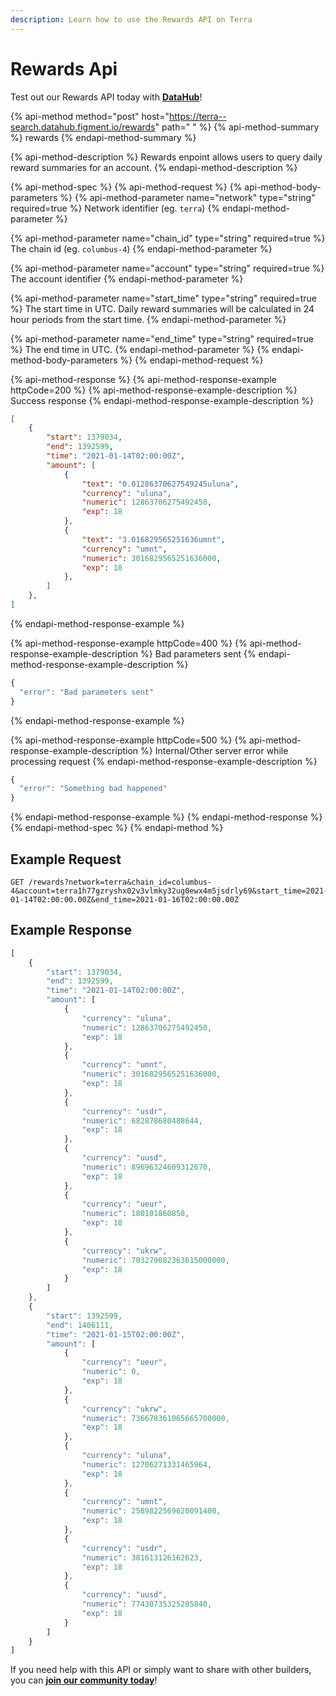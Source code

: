 ```yaml
---
description: Learn how to use the Rewards API on Terra
---
```


# Rewards Api

Test out our Rewards API today with [**DataHub**](https://datahub.figment.io/sign_up?service=terra)!


{% api-method method="post" host="https://terra--search.datahub.figment.io/rewards" path=" " %}
{% api-method-summary %}
rewards
{% endapi-method-summary %}

{% api-method-description %}
Rewards enpoint allows users to query daily reward summaries for an account.
{% endapi-method-description %}

{% api-method-spec %}
{% api-method-request %}
{% api-method-body-parameters %}
{% api-method-parameter name="network" type="string" required=true %}
Network identifier \(eg. `terra`\)
{% endapi-method-parameter %}

{% api-method-parameter name="chain_id" type="string" required=true %}
The chain id \(eg. `columbus-4`\)
{% endapi-method-parameter %}

{% api-method-parameter name="account" type="string" required=true %}
The account identifier
{% endapi-method-parameter %}


{% api-method-parameter name="start\_time" type="string" required=true %}
The start time in UTC. Daily reward summaries will be calculated in 24 hour periods from the start time. 
{% endapi-method-parameter %}

{% api-method-parameter name="end\_time" type="string" required=true %}
The end time in UTC.
{% endapi-method-parameter %}
{% endapi-method-body-parameters %}
{% endapi-method-request %}

{% api-method-response %}
{% api-method-response-example httpCode=200 %}
{% api-method-response-example-description %}
Success response
{% endapi-method-response-example-description %}

```json
[
    {
        "start": 1379034,
        "end": 1392599,
        "time": "2021-01-14T02:00:00Z",
        "amount": [
            {
                "text": "0.01286370627549245uluna",
                "currency": "uluna",
                "numeric": 12863706275492450,
                "exp": 18
            },
            {
                "text": "3.016829565251636umnt",
                "currency": "umnt",
                "numeric": 3016829565251636000,
                "exp": 18
            },
        ]
    },
]
```
{% endapi-method-response-example %}

{% api-method-response-example httpCode=400 %}
{% api-method-response-example-description %}
Bad parameters sent
{% endapi-method-response-example-description %}

```javascript
{
  "error": "Bad parameters sent"
}
```
{% endapi-method-response-example %}

{% api-method-response-example httpCode=500 %}
{% api-method-response-example-description %}
Internal/Other server error while processing request
{% endapi-method-response-example-description %}

```javascript
{
  "error": "Something bad happened" 
}
```
{% endapi-method-response-example %}
{% endapi-method-response %}
{% endapi-method-spec %}
{% endapi-method %}
## Example Request

```http
GET /rewards?network=terra&chain_id=columbus-4&account=terra1h77gzryshx02v3vlmky32ug0ewx4m5jsdrly69&start_time=2021-01-14T02:00:00.00Z&end_time=2021-01-16T02:00:00.00Z
```

## Example Response

```javascript
[
    {
        "start": 1379034,
        "end": 1392599,
        "time": "2021-01-14T02:00:00Z",
        "amount": [
            {
                "currency": "uluna",
                "numeric": 12863706275492450,
                "exp": 18
            },
            {
                "currency": "umnt",
                "numeric": 3016829565251636000,
                "exp": 18
            },
            {
                "currency": "usdr",
                "numeric": 682878680488644,
                "exp": 18
            },
            {
                "currency": "uusd",
                "numeric": 89696324609312670,
                "exp": 18
            },
            {
                "currency": "ueur",
                "numeric": 180101860858,
                "exp": 18
            },
            {
                "currency": "ukrw",
                "numeric": 703279082363615000000,
                "exp": 18
            }
        ]
    },
    {
        "start": 1392599,
        "end": 1406111,
        "time": "2021-01-15T02:00:00Z",
        "amount": [
            {
                "currency": "ueur",
                "numeric": 0,
                "exp": 18
            },
            {
                "currency": "ukrw",
                "numeric": 736678361065665700000,
                "exp": 18
            },
            {
                "currency": "uluna",
                "numeric": 12706271331465964,
                "exp": 18
            },
            {
                "currency": "umnt",
                "numeric": 2589822569620091400,
                "exp": 18
            },
            {
                "currency": "usdr",
                "numeric": 381613126162623,
                "exp": 18
            },
            {
                "currency": "uusd",
                "numeric": 77430735325205840,
                "exp": 18
            }
        ]
    }
]
```

If you need help with this API or simply want to share with other builders, you can [**join our community today**](https://discord.gg/fszyM7K)!

